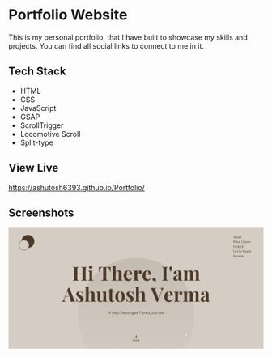 
# Portfolio Website

This is my personal portfolio, that I have built to showcase my skills and projects. You can find all social links to connect to me in it.


## Tech Stack
 - HTML
 - CSS
 - JavaScript
 - GSAP
 - ScrollTrigger
 - Locomotive Scroll
 - Split-type



## View Live

https://ashutosh6393.github.io/Portfolio/



## Screenshots

![screenshot](/screenshots/1.png?raw=true)



